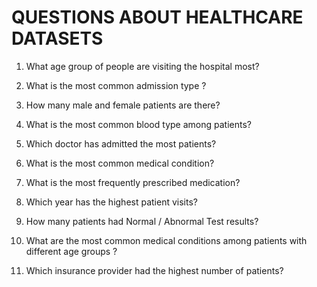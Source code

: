 # QUESTIONS ABOUT HEALTHCARE DATASETS


1. What age group of people  are visiting the hospital most?

2. What is the most common admission type ?

3. How many male and female patients are there?

4. What is the most common blood type among patients?

5. Which doctor has admitted the most patients?

6. What is the most common medical condition?

7. What is the most frequently prescribed medication?

8. Which year has the highest patient visits?

9. How many patients had Normal / Abnormal Test results?

10. What are the most common medical conditions among patients with different age groups ?

11. Which insurance provider had the highest number of patients?
